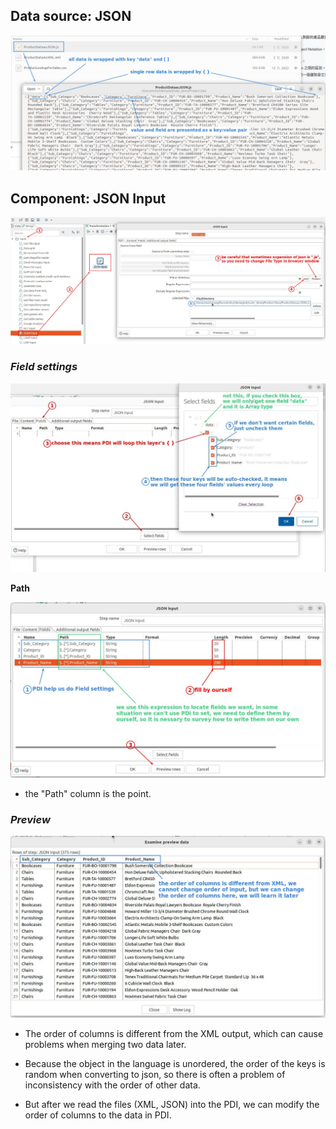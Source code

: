 ## **Data source: JSON**

![Alt json](pic/01.jpg)

## **Component: JSON Input**

![Alt 'JSON input'](pic/02.jpg)

### _Field settings_

![Alt fields setting](pic/03.jpg)

**Path**

![Alt path](pic/04.jpg)

- the "Path" column is the point.

### _Preview_

![Alt preview](pic/05.jpg)

- The order of columns is different from the XML output, which can cause problems when merging two data later.

- Because the object in the language is unordered, the order of the keys is random when converting to json, so there is often a problem of inconsistency with the order of other data.

- But after we read the files (XML, JSON) into the PDI, we can modify the order of columns to the data in PDI.
